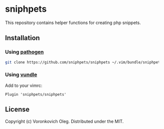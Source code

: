 # sniphpets

This repository contains helper functions for creating php snippets. 

## Installation

### Using [pathogen](https://github.com/tpope/vim-pathogen)

```sh
git clone https://github.com/sniphpets/sniphpets ~/.vim/bundle/sniphpets
```

### Using [vundle](https://github.com/gmarik/vundle)

Add to your vimrc:

```vim
Plugin 'sniphpets/sniphpets'
```

## License

Copyright (c) Voronkovich Oleg. Distributed under the MIT.
